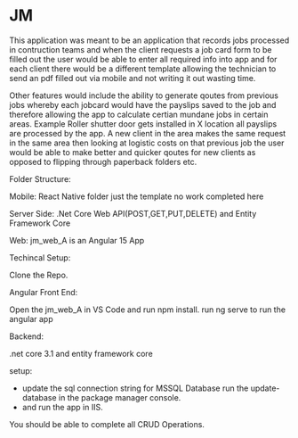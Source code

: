 # JM

This application was meant to be an application that records jobs processed in contruction teams and when the client requests
a job card form to be filled out the user would be able to enter all required info into app and for each client there would be 
a different template allowing the technician to send an pdf filled out via mobile and not writing it out wasting time.

Other features would include the ability to generate qoutes from previous jobs whereby each jobcard would have the payslips saved to the job
and therefore allowing the app to calculate certian mundane jobs in certain areas. Example Roller shutter door gets installed in X location
all payslips are processed by the app. A new client in the area makes the same request in the same area then looking at logistic costs on that previous job the user would be able to make better and quicker qoutes for new clients as opposed to flipping through paperback folders etc.



Folder Structure:

  Mobile: React Native folder just the template no work completed here
  
  
  Server Side: .Net Core Web API(POST,GET,PUT,DELETE) and Entity Framework Core 
  
  
  
  Web: jm_web_A is an Angular 15 App
  
  
  Techincal Setup:
  
  Clone the Repo.
  
  Angular Front End:
  
  Open the jm_web_A in VS Code and run npm install.
  run ng serve to run the angular app
  
  Backend:
  
  .net core 3.1 and entity framework core 
  
  setup:
  
  - update the sql connection string for MSSQL Database run the update-database in the package manager console.
  - and run the app in IIS.

You should be able to complete all CRUD Operations.
